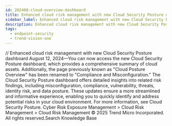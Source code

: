 ```yaml
---
id: 202408-cloud-overview-dashboard
title: Enhanced cloud risk management with new Cloud Security Posture dashboard
sidebar_label: Enhanced cloud risk management with new Cloud Security Posture dashboard
description: Enhanced cloud risk management with new Cloud Security Posture dashboard
tags:
  - endpoint-security
  - trend-vision-one
---
```


/*<![CDATA[*/ $('#title').html($('meta[name=map-description]').attr('content')); /*]]>*/ Enhanced cloud risk management with new Cloud Security Posture dashboard August 12, 2024—You can now access the new Cloud Security Posture dashboard, which provides a comprehensive summary of cloud assets. Additionally, the page previously known as "Cloud Posture Overview" has been renamed to "Compliance and Misconfiguration." The Cloud Security Posture dashboard offers detailed insights into related risk findings, including misconfiguration, compliance, vulnerability, threats, identity risk, and data posture. These updates ensure a more streamlined and informative experience, enabling you to quickly identify and address potential risks in your cloud environment. For more information, see Cloud Security Posture. Cyber Risk Exposure Management > Cloud Risk Management > Cloud Risk Management © 2025 Trend Micro Incorporated. All rights reserved.Search Knowledge Base